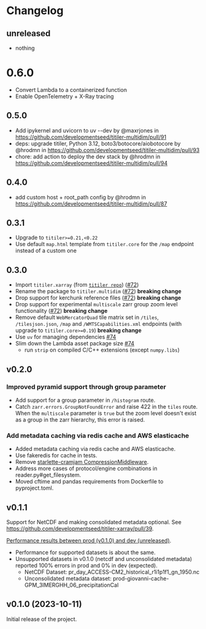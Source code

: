 # Changelog

## unreleased

* nothing

# 0.6.0

* Convert Lambda to a containerized function
* Enable OpenTelemetry + X-Ray tracing

## 0.5.0

* Add ipykernel and uvicorn to uv --dev by @maxrjones in https://github.com/developmentseed/titiler-multidim/pull/91
* deps: upgrade titiler, Python 3.12, boto3/botocore/aiobotocore by @hrodmn in https://github.com/developmentseed/titiler-multidim/pull/93
* chore: add action to deploy the dev stack by @hrodmn in https://github.com/developmentseed/titiler-multidim/pull/94

## 0.4.0

* add custom host + root_path config by @hrodmn in https://github.com/developmentseed/titiler-multidim/pull/87

## 0.3.1

* Upgrade to `titiler>=0.21,<0.22`
* Use default `map.html` template from `titiler.core` for the `/map` endpoint instead of a custom one

## 0.3.0

* Import `titiler.xarray` (from [`titiler repo`](https://github.com/developmentseed/titiler)) ([#72](https://github.com/developmentseed/titiler-xarray/pull/72))
* Rename the package to `titiler.multidim` ([#72](https://github.com/developmentseed/titiler-xarray/pull/72)) **breaking change**
* Drop support for kerchunk reference files ([#72](https://github.com/developmentseed/titiler-xarray/pull/72)) **breaking change**
* Drop support for experimental `multiscale` zarr group zoom level functionality ([#72](https://github.com/developmentseed/titiler-xarray/pull/72)) **breaking change**
* Remove default `WebMercatorQuad` tile matrix set in `/tiles`, `/tilesjson.json`, `/map` and `/WMTSCapabilities.xml` endpoints (with upgrade to `titiler.core>=0.19`) **breaking change**
* Use `uv` for managing dependencies [#74](https://github.com/developmentseed/titiler-xarray/pull/74)
* Slim down the Lambda asset package size [#74](https://github.com/developmentseed/titiler-xarray/pull/74)
  * run `strip` on compiled C/C++ extensions (except `numpy.libs`)

## v0.2.0

### Improved pyramid support through group parameter

* Add support for a group parameter in `/histogram` route.
* Catch `zarr.errors.GroupNotFoundError` and raise 422 in the `tiles` route. When the `multiscale` parameter is `true` but the zoom level doesn't exist as a group in the zarr hierarchy, this error is raised.

### Add metadata caching via redis cache and AWS elasticache

* Added metadata caching via redis cache and AWS elasticache.
* Use fakeredis for cache in tests.
* Remove [starlette-cramjam CompressionMiddleware](https://github.com/developmentseed/starlette-cramjam).
* Address more cases of protocol/engine combinations in reader.py#get_filesystem.
* Moved cftime and pandas requirements from Dockerfile to pyproject.toml.

## v0.1.1

Support for NetCDF and making consolidated metadata optional. See <https://github.com/developmentseed/titiler-xarray/pull/39>.

[Performance results between prod (v0.1.0) and dev (unreleased)](https://github.com/developmentseed/tile-benchmarking/blob/bd1703209bbeab501f312d99fc51fda6bd419bf9/03-e2e/compare-prod-dev.ipynb).

* Performance for supported datasets is about the same.
* Unsupported datasets in v0.1.0 (netcdf and unconsolidated metadata) reported 100% errors in prod and 0% in dev (expected).
  * NetCDF Dataset: pr_day_ACCESS-CM2_historical_r1i1p1f1_gn_1950.nc
  * Unconsolidated metadata dataset: prod-giovanni-cache-GPM_3IMERGHH_06_precipitationCal

## v0.1.0 (2023-10-11)

Initial release of the project.
